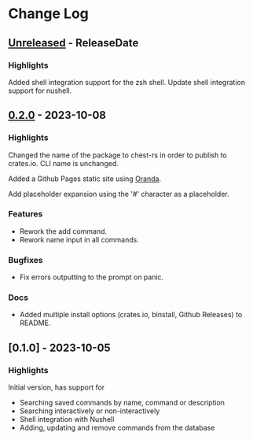 # Change Log

<!-- next-header -->
## [Unreleased] - ReleaseDate

### Highlights

Added shell integration support for the zsh shell.
Update shell integration support for nushell.

## [0.2.0] - 2023-10-08

### Highlights

Changed the name of the package to chest-rs in order to publish to crates.io. CLI name is unchanged.

Added a Github Pages static site using [Oranda](https://opensource.axo.dev/oranda/).

Add placeholder expansion using the '#' character as a placeholder.

### Features
- Rework the add command.
- Rework name input in all commands.

### Bugfixes
- Fix errors outputting to the prompt on panic.

### Docs
- Added multiple install options (crates.io, binstall, Github Releases) to README.

## [0.1.0] - 2023-10-05

### Highlights

Initial version, has support for
- Searching saved commands by name, command or description
- Searching interactively or non-interactively
- Shell integration with Nushell
- Adding, updating and remove commands from the database

<!-- next-url -->
[Unreleased]: https://github.com/Dauthdaert/chest/compare/v0.2.0...HEAD
[0.2.0]: https://github.com/Dauthdaert/chest/compare/v0.1.0...v0.2.0
